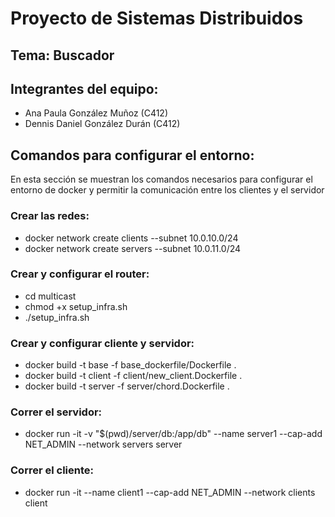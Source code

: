 # Proyecto de Sistemas Distribuidos
## Tema: Buscador
## Integrantes del equipo:
- Ana Paula González Muñoz (C412)
- Dennis Daniel González Durán (C412)

## Comandos para configurar el entorno:
En esta sección se muestran los comandos necesarios para configurar el entorno de docker y permitir la comunicación entre los clientes y el servidor

### Crear las redes:
- docker network create clients --subnet 10.0.10.0/24
- docker network create servers --subnet 10.0.11.0/24

### Crear y configurar el router:
- cd multicast
- chmod +x setup_infra.sh
- ./setup_infra.sh

### Crear y configurar cliente y servidor:
- docker build -t base -f base_dockerfile/Dockerfile .
- docker build -t client -f client/new_client.Dockerfile .
- docker build -t server -f server/chord.Dockerfile .

### Correr el servidor:
- docker run -it -v "$(pwd)/server/db:/app/db" --name server1 --cap-add NET_ADMIN --network servers server

### Correr el cliente:
- docker run -it --name client1 --cap-add NET_ADMIN --network clients client




